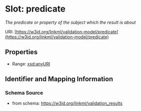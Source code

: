 # Slot: predicate
_The predicate or property of the subject which the result is about_


URI: [https://w3id.org/linkml/validation-model/predicate](https://w3id.org/linkml/validation-model/predicate)



<!-- no inheritance hierarchy -->


## Properties

 * Range: [xsd:anyURI](http://www.w3.org/2001/XMLSchema#anyURI)



## Identifier and Mapping Information







### Schema Source


* from schema: https://w3id.org/linkml/validation_results



